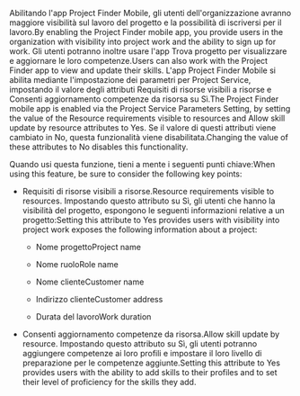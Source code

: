 <span data-ttu-id="c87e1-101">Abilitando l'app Project Finder Mobile, gli utenti dell'organizzazione avranno maggiore visibilità sul lavoro del progetto e la possibilità di iscriversi per il lavoro.</span><span class="sxs-lookup"><span data-stu-id="c87e1-101">By enabling the Project Finder mobile app, you provide users in the organization with visibility into project work and the ability to sign up for work.</span></span> <span data-ttu-id="c87e1-102">Gli utenti potranno inoltre usare l'app Trova progetto per visualizzare e aggiornare le loro competenze.</span><span class="sxs-lookup"><span data-stu-id="c87e1-102">Users can also work with the Project Finder app to view and update their skills.</span></span> <span data-ttu-id="c87e1-103">L'app Project Finder Mobile si abilita mediante l'impostazione dei parametri per Project Service, impostando il valore degli attributi Requisiti di risorse visibili a risorse e Consenti aggiornamento competenze da risorsa su Sì.</span><span class="sxs-lookup"><span data-stu-id="c87e1-103">The Project Finder mobile app is enabled via the Project Service Parameters Setting, by setting the value of the Resource requirements visible to resources and Allow skill update by resource attributes to Yes.</span></span> <span data-ttu-id="c87e1-104">Se il valore di questi attributi viene cambiato in No, questa funzionalità viene disabilitata.</span><span class="sxs-lookup"><span data-stu-id="c87e1-104">Changing the value of these attributes to No disables this functionality.</span></span>  
  
 <span data-ttu-id="c87e1-105">Quando usi questa funzione, tieni a mente i seguenti punti chiave:</span><span class="sxs-lookup"><span data-stu-id="c87e1-105">When using this feature, be sure to consider the following key points:</span></span>  
  
-   <span data-ttu-id="c87e1-106">Requisiti di risorse visibili a risorse.</span><span class="sxs-lookup"><span data-stu-id="c87e1-106">Resource requirements visible to resources.</span></span> <span data-ttu-id="c87e1-107">Impostando questo attributo su Sì, gli utenti che hanno la visibilità del progetto, espongono le seguenti informazioni relative a un progetto:</span><span class="sxs-lookup"><span data-stu-id="c87e1-107">Setting this attribute to Yes provides users with visibility into project work exposes the following information about a project:</span></span>  
  
    -   <span data-ttu-id="c87e1-108">Nome progetto</span><span class="sxs-lookup"><span data-stu-id="c87e1-108">Project name</span></span>  
  
    -   <span data-ttu-id="c87e1-109">Nome ruolo</span><span class="sxs-lookup"><span data-stu-id="c87e1-109">Role name</span></span>  
  
    -   <span data-ttu-id="c87e1-110">Nome cliente</span><span class="sxs-lookup"><span data-stu-id="c87e1-110">Customer name</span></span>  
  
    -   <span data-ttu-id="c87e1-111">Indirizzo cliente</span><span class="sxs-lookup"><span data-stu-id="c87e1-111">Customer address</span></span>  
  
    -   <span data-ttu-id="c87e1-112">Durata del lavoro</span><span class="sxs-lookup"><span data-stu-id="c87e1-112">Work duration</span></span>  
  
-   <span data-ttu-id="c87e1-113">Consenti aggiornamento competenze da risorsa.</span><span class="sxs-lookup"><span data-stu-id="c87e1-113">Allow skill update by resource.</span></span> <span data-ttu-id="c87e1-114">Impostando questo attributo su Sì, gli utenti potranno aggiungere competenze ai loro profili e impostare il loro livello di preparazione per le competenze aggiunte.</span><span class="sxs-lookup"><span data-stu-id="c87e1-114">Setting this attribute to Yes provides users with the ability to add skills to their profiles and to set their level of proficiency for the skills they add.</span></span>